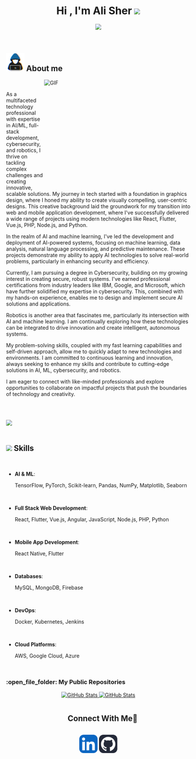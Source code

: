 <h1 align="center"><b>Hi , I'm Ali Sher </b><img src="https://media.giphy.com/media/hvRJCLFzcasrR4ia7z/giphy.gif" width="35"></h1>

<p align="center">
  <a href="https://github.com/DenverCoder1/readme-typing-svg"><img src="https://readme-typing-svg.herokuapp.com?font=Time+New+Roman&color=cyan&size=25&center=true&vCenter=true&width=600&height=100&lines=AI+and+ML+Professional..&hearts;++;Full+Stack+Developer,;Cyber+Security+Engineer,;Robotics+Enthusiast,;Building+Intelligent,;Scalable,+and+Secure+Solutions<3"></a>
</p>
<br>

## <picture><img src = "https://github.com/0xAbdulKhalid/0xAbdulKhalid/raw/main/assets/mdImages/about_me.gif" width = 50px></picture> **About me**
<picture> <img align="right" src="https://media.giphy.com/media/SWoSkN6DxTszqIKEqv/giphy.gif" top="500" height="300" width="400" alt="GIF"></picture>
<br>

<p>
As a multifaceted technology professional with expertise in AI/ML, full-stack development, cybersecurity, and robotics, I thrive on tackling complex challenges and creating innovative, scalable solutions. My journey in tech started with a foundation in graphics design, where I honed my ability to create visually compelling, user-centric designs. This creative background laid the groundwork for my transition into web and mobile application development, where I've successfully delivered a wide range of projects using modern technologies like React, Flutter, Vue.js, PHP, Node.js, and Python.

In the realm of AI and machine learning, I've led the development and deployment of AI-powered systems, focusing on machine learning, data analysis, natural language processing, and predictive maintenance. These projects demonstrate my ability to apply AI technologies to solve real-world problems, particularly in enhancing security and efficiency.

Currently, I am pursuing a degree in Cybersecurity, building on my growing interest in creating secure, robust systems. I've earned professional certifications from industry leaders like IBM, Google, and Microsoft, which have further solidified my expertise in cybersecurity. This, combined with my hands-on experience, enables me to design and implement secure AI solutions and applications.

Robotics is another area that fascinates me, particularly its intersection with AI and machine learning. I am continually exploring how these technologies can be integrated to drive innovation and create intelligent, autonomous systems.

My problem-solving skills, coupled with my fast learning capabilities and self-driven approach, allow me to quickly adapt to new technologies and environments. I am committed to continuous learning and innovation, always seeking to enhance my skills and contribute to cutting-edge solutions in AI, ML, cybersecurity, and robotics.

I am eager to connect with like-minded professionals and explore opportunities to collaborate on impactful projects that push the boundaries of technology and creativity.

<br><br>

<img src="https://user-images.githubusercontent.com/73097560/115834477-dbab4500-a447-11eb-908a-139a6edaec5c.gif"><br><br>

## <img src="https://media2.giphy.com/media/QssGEmpkyEOhBCb7e1/giphy.gif?cid=ecf05e47a0n3gi1bfqntqmob8g9aid1oyj2wr3ds3mg700bl&rid=giphy.gif" width ="25"><b> Skills</b>
<br>


<p align="center">

- **AI & ML**:

	TensorFlow, PyTorch, Scikit-learn, Pandas, NumPy, Matplotlib, Seaborn
<br>

- **Full Stack Web Development**:

	React, Flutter, Vue.js, Angular, JavaScript, Node.js, PHP, Python
<br>

- **Mobile App Development**:

	React Native, Flutter
<br>

- **Databases**:

	MySQL, MongoDB, Firebase
<br>

- **DevOps**:

	Docker, Kubernetes, Jenkins
<br>

- **Cloud Platforms**:

	AWS, Google Cloud, Azure
<br>

<h3> :open_file_folder: My Public Repositories </h3>
<div>
  <p align="center">
	<a href="https://github.com/heyalisher/LinuxKernelPatchesForMac">
      		<img src="https://github-readme-stats.vercel.app/api/pin/?username=heyalisher&repo=LinuxKernelPatchesForMac&theme=tokyonight" alt="GitHub Stats" />
    	</a>
	<a href="https://github.com/heyalisher/MacNetworkFirmwaresForLinux">
      		<img src="https://github-readme-stats.vercel.app/api/pin/?username=heyalisher&repo=MacNetworkFirmwaresForLinux&theme=tokyonight" alt="GitHub Stats" />
    	</a>
  </p>
</div>


<!-- Connect with me -->
<!--h2 without bottom border-->
<div id="user-content-toc">
  <ul align="center">
    <summary><h2 style="display: inline-block">Connect With Me🤝</h2></summary>
  </ul>
</div>

<!--icons and links-->
<p align="center">
<a href="https://www.linkedin.com/in/heyalisher/" target="blank"><img align="" src="https://github.com/tandpfun/skill-icons/blob/main/icons/LinkedIn.svg" alt="linkedin" height="50" width="50" /></a>
<a href="https://github.com/heyalisher" target="blank"><img align="" src="https://github.com/tandpfun/skill-icons/blob/main/icons/Github-Dark.svg" alt="github" height="50" width="50" /></a>
</p>
